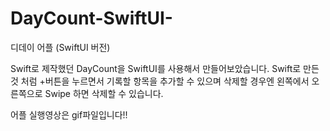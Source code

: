 # DayCount-SwiftUI-
디데이 어플 (SwiftUI 버전)

Swift로 제작했던 DayCount을 SwiftUI를 사용해서 만들어보았습니다.
Swift로 만든 것 처럼 +버튼을 누르면서 기록할 항목을 추가할 수 있으며
삭제할 경우엔 왼쪽에서 오른쪽으로 Swipe 하면 삭제할 수 있습니다.

어플 실행영상은 gif파일입니다!! 

